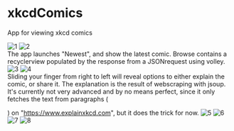 # xkcdComics
App for viewing xkcd comics

![1](https://user-images.githubusercontent.com/20108194/48985340-aed39600-f106-11e8-929d-0c8f82f8ad6e.jpg)
![2](https://user-images.githubusercontent.com/20108194/48985341-aed39600-f106-11e8-80ac-8f88af2252bc.jpg)  
The app launches "Newest", and show the latest comic. Browse contains a recyclerview populated by the response from a JSONrequest using volley.  
![3](https://user-images.githubusercontent.com/20108194/48985342-aed39600-f106-11e8-81c9-279138c6c106.jpg)
![4](https://user-images.githubusercontent.com/20108194/48985343-aed39600-f106-11e8-834f-fda81ad1793a.jpg)  
Sliding your finger from right to left will reveal options to either explain the comic, or share it. The explanation is the result of webscraping with jsoup. It's currently not very advanced and by no means perfect, since it only fetches the text from paragraphs (<p>) on "https://www.explainxkcd.com", but it does the trick for now.
![5](https://user-images.githubusercontent.com/20108194/48985344-aed39600-f106-11e8-805f-b0937cf6693a.jpg)
![6](https://user-images.githubusercontent.com/20108194/48985345-af6c2c80-f106-11e8-99d7-4ba2c26174f9.jpg)
![7](https://user-images.githubusercontent.com/20108194/48985346-af6c2c80-f106-11e8-984c-925b64d0b0a0.jpg)
![8](https://user-images.githubusercontent.com/20108194/48985347-af6c2c80-f106-11e8-85f5-87439470861e.jpg)
